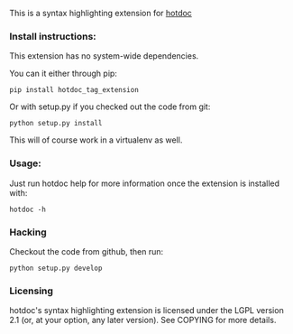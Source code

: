 This is a syntax highlighting extension for [hotdoc](https://github.com/hotdoc/hotdoc)

### Install instructions:

This extension has no system-wide dependencies.

You can it either through pip:

```
pip install hotdoc_tag_extension
```

Or with setup.py if you checked out the code from git:

```
python setup.py install
```

This will of course work in a virtualenv as well.

### Usage:

Just run hotdoc help for more information once the extension is installed with:

```
hotdoc -h
```

### Hacking

Checkout the code from github, then run:

```
python setup.py develop
```

### Licensing

hotdoc's syntax highlighting extension is licensed under the LGPL version 2.1 (or, at your option, any
later version). See COPYING for more details.
